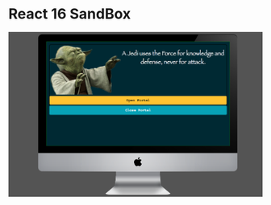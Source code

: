 # React 16 SandBox

![t](https://raw.githubusercontent.com/nudelx/React16SandBox/master/gitHelpers/Screen%20Shot%202017-10-02%20at%2011.57.32.png)
